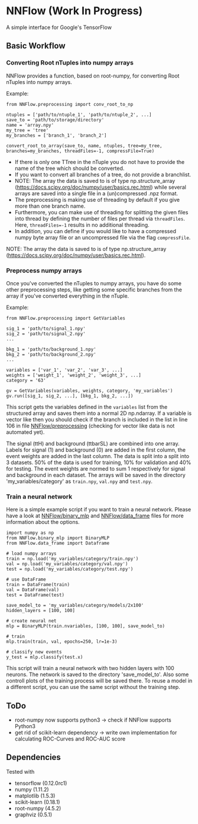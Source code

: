 # NNFlow (Work In Progress)
A simple interface for Google's TensorFlow 

## Basic Workflow
### Converting Root nTuples into numpy arrays
NNFlow provides a function, based on root-numpy, for converting Root nTuples into numpy arrays.

Example:
```
from NNFlow.preprocessing import conv_root_to_np

ntuples = ['path/to/ntuple_1', 'path/to/ntuple_2', ...]
save_to = 'path/to/storage/directory'
name = 'array.npy'
my_tree = 'tree'
my_branches = ['branch_1', 'branch_2']

convert_root_to_array(save_to, name, ntuples, tree=my_tree, branches=my_branches, threadFiles=-1, compressFile=True)
```
* If there is only one TTree in the nTuple you do not have to provide the name of the tree which should be converted.
* If you want to convert all branches of a tree, do not provide a branchlist.
* NOTE: The array the data is saved to is of type np.structure_array (https://docs.scipy.org/doc/numpy/user/basics.rec.html) while several arrays are saved into a single file in a (un)compressed .npz format.
* The preprocessing is making use of threading by default if you give more than one branch name.
* Furthermore, you can make use of threading for splitting the given files into thread by defining the number of files per thread via ```threadFiles```. Here, ```threadFiles=-1``` results in no additional threading.
* In addition, you can define if you would like to have a compressed numpy byte array file or an uncompressed file via the flag ```compressFile```.

NOTE: The array the data is saved to is of type np.structure_array (https://docs.scipy.org/doc/numpy/user/basics.rec.html).


### Preprocess numpy arrays
Once you've converted the nTuples to numpy arrays, you have do some other preprocessing steps, like getting some specific branches from the array if you've converted everything in the nTuple.

Example:
```
from NNFlow.preprocessing import GetVariables

sig_1 = 'path/to/signal_1.npy'
sig_2 = 'path/to/signal_2.npy'
...

bkg_1 = 'path/to/background_1.npy'
bkg_2 = 'path/to/background_2.npy'
...

variables = ['var_1', 'var_2', 'var_3', ...]
weights = ['weight_1', 'weight_2', 'weight_3', ...]
category = '63'

gv = GetVariables(variables, weights, category, 'my_variables')
gv.run([sig_1, sig_2, ...], [bkg_1, bkg_2, ...])
```
This script gets the variables defined in the ```variables``` list from the structured array and saves them into a normal 2D np.ndarray.
If a variable is vector like then you should check if the branch is included in the list in line 106 in file [NNFlow/preprocessing](NNFlow/preprocessing.py) (checking for vector like data is not automated yet).

The signal (ttH) and background (ttbarSL) are combined into one array.
Labels for signal (1) and background (0) are added in the first column, the event weights are added in the last column.
The data is split into a split into 3 datasets. 50% of the data is used for training, 10% for validation and 40% for testing.
The event weights are normed to sum 1 respectively for signal and background in each dataset.
The arrays will be saved in the directory 'my_variables/category' as ```train.npy```, ```val.npy``` and ```test.npy```.

### Train a neural network
Here is a simple example script if you want to train a neural network.
Please have a look at [NNFlow/binary_mlp](NNFlow/binary_mlp.py) and [NNFlow/data_frame](NNFlow/data_frame.py) files for more information about the options.
```
import numpy as np
from NNFlow.binary_mlp import BinaryMLP
from NNFlow.data_frame import Dataframe

# load numpy arrays
train = np.load('my_variables/category/train.npy')
val = np.load('my_variables/category/val.npy')
test = np.load('my_variables/category/test.npy')

# use DataFrame
train = DataFrame(train)
val = DataFrame(val)
test = DataFrame(test)

save_model_to = 'my_variables/category/models/2x100'
hidden_layers = [100, 100] 

# create neural net
mlp = BinaryMLP(train.nvariables, [100, 100], save_model_to)

# train 
mlp.train(train, val, epochs=250, lr=1e-3)

# classify new events
y_test = mlp.classify(test.x)
```
This script will train a neural network with two hidden layers with 100 neurons.
The network is saved to the directory 'save_model_to'. 
Also some controll plots of the training process will be saved there.
To reuse a model in a different script, you can use the same script without the training step.

## ToDo
* root-numpy now supports python3 -> check if NNFlow supports Python3
* get rid of scikit-learn dependency -> write own implementation for calculating ROC-Curves and ROC-AUC score

## Dependencies
Tested with
* tensorflow (0.12.0rc1)
* numpy (1.11.2)
* matplotlib (1.5.3)
* scikit-learn (0.18.1)
* root-numpy (4.5.2)
* graphviz (0.5.1)

